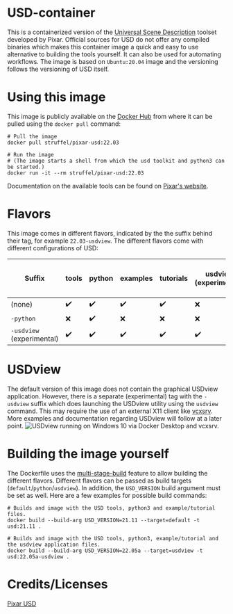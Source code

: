 # USD-container
This is a containerized version of the [Universal Scene Description](https://graphics.pixar.com/usd/) toolset developed by Pixar.
Official sources for USD do not offer any compiled binaries which makes this container image a quick and easy to use alternative to building the tools yourself.
It can also be used for automating workflows. 
The image is based on `Ubuntu:20.04` image and the versioning follows the versioning of USD itself.

# Using this image
This image is publicly available on the [Docker Hub](https://hub.docker.com/r/struffel/pixar-usd) from where it can be pulled using the `docker pull` command:
```
# Pull the image
docker pull struffel/pixar-usd:22.03

# Run the image
# (The image starts a shell from which the usd toolkit and python3 can be started.)
docker run -it --rm struffel/pixar-usd:22.03

```
Documentation on the available tools can be found on [Pixar's website](https://graphics.pixar.com/usd/release/toolset.html).

# Flavors
This image comes in different flavors, indicated by the the suffix behind their tag, for example `22.03-usdview`.
The different flavors come with different configurations of USD:

| Suffix  | tools | python | examples | tutorials | usdview (experimental) | text editor (for `usdedit`) |
| ---  | --- | --- | --- | --- | --- | --- |
| (none) | ✔️ | ✔️ | ✔️ | ✔️ | ❌ | nano |
| `-python`  | ❌ | ✔️ | ❌ | ❌ | ❌ | ❌ |
| `-usdview` (experimental) | ✔️ | ✔️ | ✔️ | ✔️ | ✔️ | gedit |

# USDview
The default version of this image does not contain the graphical USDview application.
However, there is a separate (experimental) tag with the `-usdview` suffix which does launching the USDview utility using the `usdview` command.
This may require the use of an external X11 client like [vcxsrv](https://sourceforge.net/projects/vcxsrv/).
More examples and documentation regarding USDview will follow at a later point.
![USDview running on Windows 10 via Docker Desktop and vcxsrv.](https://user-images.githubusercontent.com/31403260/175355715-c4e0eda3-67b7-4983-a836-e55ae35157f6.png)

# Building the image yourself

The Dockerfile uses the [multi-stage-build](https://docs.docker.com/develop/develop-images/multistage-build/) feature to allow building the different flavors.
Different flavors can be passed as build targets (`default`/`python`/`usdview`). In addition, the `USD_VERSION` build argument must be set as well.
Here are a few examples for possible build commands:
```
# Builds and image with the USD tools, python3 and example/tutorial files.
docker build --build-arg USD_VERSION=21.11 --target=default -t usd:21.11 .

# Builds and image with the USD tools, python3, example/tutorial and the usdview application files.
docker build --build-arg USD_VERSION=22.05a --target=usdview -t usd:22.05a-usdview .
```
# Credits/Licenses
[Pixar USD](https://github.com/PixarAnimationStudios/USD/blob/release/LICENSE.txt)
